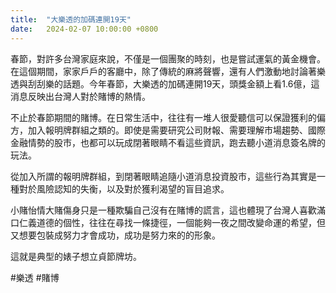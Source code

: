```yaml
---
title:  "大樂透的加碼連開19天"
date:   2024-02-07 10:00:00 +0800
---
```


春節，對許多台灣家庭來說，不僅是一個團聚的時刻，也是嘗試運氣的黃金機會。在這個期間，家家戶戶的客廳中，除了傳統的麻將聲響，還有人們激動地討論著樂透與刮刮樂的話題。今年春節，大樂透的加碼連開19天，頭獎金額上看1.6億，這消息反映出台灣人對於賭博的熱情。

不止於春節期間的賭博。在日常生活中，往往有一堆人很愛聽信可以保證獲利的偏方，加入報明牌群組之類的。即使是需要研究公司財報、需要理解市場趨勢、國際金融情勢的股市，也都可以玩成閉著眼睛不看這些資訊，跑去聽小道消息簽名牌的玩法。

從加入所謂的報明牌群組，到閉著眼睛追隨小道消息投資股市，這些行為其實是一種對於風險認知的失衡，以及對於獲利渴望的盲目追求。

小賭怡情大賭傷身只是一種欺騙自己沒有在賭博的謊言，這也體現了台灣人喜歡滿口仁義道德的個性，往往在尋找一條捷徑，一個能夠一夜之間改變命運的希望，但又想要包裝成努力才會成功，成功是努力來的的形象。

這就是典型的婊子想立貞節牌坊。

#樂透 #賭博